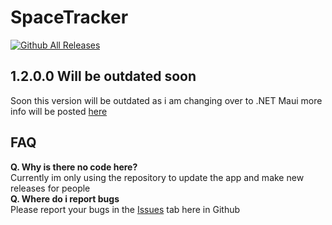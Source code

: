 
# SpaceTracker

[![Github All Releases](https://img.shields.io/github/downloads/fearlessnite345/spacetracker/total.svg)](https://github.com/FearlessNite345/SpaceTracker/releases)

## 1.2.0.0 Will be outdated soon
Soon this version will be outdated as i am changing over to .NET Maui more info will be posted [here](https://github.com/FearlessNite345/SpaceTracker/issues/3)

## FAQ
**Q. Why is there no code here?**
<br>
Currently im only using the repository to update the app and make new releases for people
<br>
**Q. Where do i report bugs**
<br>
Please report your bugs in the [Issues](https://github.com/FearlessNite345/SpaceTracker/issues) tab here in Github
